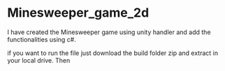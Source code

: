 # Minesweeper_game_2d
I have created the Minesweeper game using unity handler and add the functionalities using c#.

if you want to run the file just download the build folder zip and extract in your local drive.
Then
